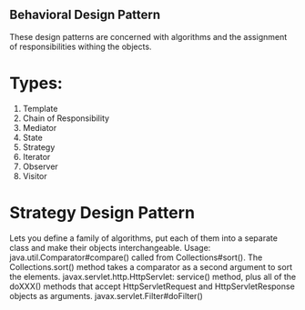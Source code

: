 ## Behavioral Design Pattern

These design patterns are concerned with algorithms and the assignment of responsibilities withing the objects.

# Types:

1. Template
2. Chain of Responsibility
3. Mediator
4. State
5. Strategy
6. Iterator
7. Observer
8. Visitor

# Strategy Design Pattern

Lets you define a family of algorithms, put each of them into a separate class and make their objects interchangeable.
Usage:
java.util.Comparator#compare() called from Collections#sort(). The Collections.sort() method takes a comparator as a
second argument to sort the elements.
javax.servlet.http.HttpServlet: service() method, plus all of the doXXX() methods that accept HttpServletRequest and
HttpServletResponse objects as arguments.
javax.servlet.Filter#doFilter()


